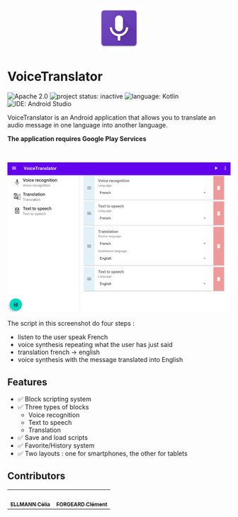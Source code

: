 <p align="center">
 <img width="20%" height="20%" src="./logo.png" alt="project logo">
</p>

VoiceTranslator
===============

![Apache 2.0](https://img.shields.io/badge/license-Apache%202.0-green)
![project status: inactive](https://img.shields.io/badge/project%20status-inactive-inactive)
![language: Kotlin](https://img.shields.io/badge/language-Kotlin-blue)
![IDE: Android Studio](https://img.shields.io/badge/IDE-Android%20Studio-blue)

VoiceTranslator is an Android application that allows you to translate an audio message in one language into another language.

**The application requires Google Play Services** 

<br />

![Screenshot](./screenshot.png)

The script in this screenshot do four steps :
- listen to the user speak French
- voice synthesis repeating what the user has just said
- translation french -> english
- voice synthesis with the message translated into English

## Features

- ✅ Block scripting system
- ✅ Three types of blocks
    - Voice recognition
    - Text to speech
    - Translation
- ✅ Save and load scripts
- ✅ Favorite/History system
- ✅ Two layouts : one for smartphones, the other for tablets

## Contributors

<table>
  <tr>
    <td align="center"><a href="https://github.com/Ellmanc"><img src="https://avatars0.githubusercontent.com/u/40883274?v=4?s=100" width="100px;" alt=""/><br /><sub><b>ELLMANN Célia</b></sub></a></td>
    <td align="center"><a href="https://github.com/cforgeard"><img src="https://avatars1.githubusercontent.com/u/19496563?v=4?s=100" width="100px;" alt=""/><br /><sub><b>FORGEARD Clément</b></sub></a></td>
  </tr>
</table>
